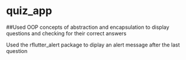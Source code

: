 # quiz_app
##Used OOP concepts of abstraction and encapsulation to display questions and checking for their correct answers

Used the rflutter_alert package to diplay an alert message after the last question 
